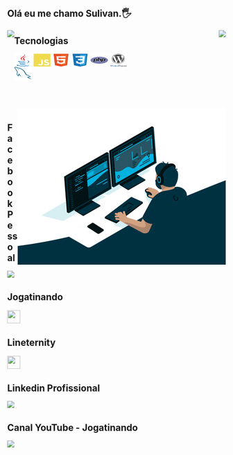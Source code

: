 ## Olá eu me chamo Sulivan.🖐️
  
<img align="left" height="180em" src="https://github-readme-stats.vercel.app/api?username=kazuyabr&theme=yeblu&show_icons=true&count_private=true&include_all_commits=true&hide=contribs"/>
  <img align="right" align="right" height="180em" src="https://github-readme-stats.vercel.app/api/top-langs/?username=kazuyabr&layout=compact&langs_count=7&theme=algolia"/>

<div>
<h2> Tecnologias</h2>
 <img align="center" alt="TerryMaster-Java" height="30" width="40" src="https://github.com/devicons/devicon/blob/master/icons/java/java-original.svg">
  <img align="center" alt="TerryMaster-Js" height="30" width="40" src="https://raw.githubusercontent.com/devicons/devicon/master/icons/javascript/javascript-plain.svg">
  <img align="center" alt="TerryMaster-HTML" height="30" width="40" src="https://raw.githubusercontent.com/devicons/devicon/master/icons/html5/html5-original.svg">
  <img align="center" alt="TerryMaster-CSS" height="30" width="40" src="https://raw.githubusercontent.com/devicons/devicon/master/icons/css3/css3-original.svg">
  <img align="center" alt="TerryMaster-CSS" height="30" width="40" src="https://raw.githubusercontent.com/devicons/devicon/master/icons/php/php-original.svg">
  <img align="center" alt="TerryMaster-CSS" height="30" width="40" src="https://raw.githubusercontent.com/devicons/devicon/master/icons/wordpress/wordpress-original.svg"> <br />

  <img align="center" alt="TerryMaster-CSS" height="30" width="40" src="https://raw.githubusercontent.com/devicons/devicon/master/icons/mysql/mysql-original.svg">
</div>

<img align="right" alt="Programador" height="360" width="480" src="https://github.com/kazuyabr/kazuyabr/blob/main/programador.gif">
<br />
<br />
<br />
<div> <br>
<h2> Facebook Pessoal</h2>
<a href="https://www.facebook.com/sulivan.leite" target="_blank"><img src="https://img.shields.io/badge/Facebook-1877F2?style=for-the-badge&logo=facebook&logoColor=white" target="_blank"></a>

<h2> Jogatinando </h2>
<a href="https://www.jogatinando.com/" target="_blank"><img src="https://i.ibb.co/5ntHrZB/jogatinando-logo.jpg" target="_blank" height="30" width="30"></a>

<h2> Lineternity </h2>
<a href="https://www.lineternity.com" target="_blank"><img src="https://i.ibb.co/kSr2mM7/lineternity.png" target="_blank" height="30" width="30"></a>

<h2>Linkedin Profissional</h2>
 <a href="https://www.linkedin.com/in/sulivan-leite/" target="_blank"><img src="https://img.shields.io/badge/-LinkedIn-%230077B5?style=for-the-badge&logo=linkedin&logoColor=white" target="_blank"></a>
 </div>

  <div>
     <h2>Canal YouTube - Jogatinando</h2>
     <a href="https://www.youtube.com/@jogatinandoltda" target="_blank"><img src="https://img.shields.io/badge/YouTube-FF0000?style=for-the-badge&logo=youtube&logoColor=white" target="_blank"></a>
       </div>
